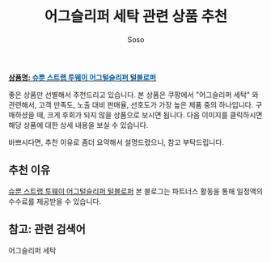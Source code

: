 ﻿---
layout: post
title:  "어그슬리퍼 세탁 관련 상품 추천"
author: Soso
categories: [ 패션잡화 ]
tags: [어그슬리퍼 세탁]
image: https://ads-partners.coupang.com/image1/d-CxW6GZmGWPtzhXd_r_19ui2U9eNakzr2R4xMnpO3qHa8CF5NHu5-dEsCXptzvYNPDjEv146wBWTBn3QwrQ61mrBv4TpzLeBubCFMRaEo4T3xWYFMJjXfAfzSH2QAY8xxkNSf0Zqpta5nKar-xF337fmQZ4mBahAzcLV1HPBB_sUpLGmtuhDlI4vrDrqXfe_G9fU-hCfOizDoIdee0juBmrMfdzoeQeEvL1HimTWLUxjCti_6z4OUPbkWMvMId1OTFPY0YidzdpFbh3jcxRrYn_y2y4nWhirVmcu65AsPk= 
description: "쿠팡에서 어그슬리퍼 세탁 관련 상품으로 가장 고객 선호도가 높은 제품 중 하나입니다."
---

<a href="https://link.coupang.com/re/AFFSDP?lptag=AF5673682&pageKey=7033399800&itemId=17365453229&vendorItemId=84535369941&traceid=V0-153-cbe6387ac8e40b2c&requestid=20231115182252284210029428&token=31850C%7CMIXED"><b>상품명: <font color='#01579B'>슈뿐 스트랩 투웨이 어그털슬리퍼 털블로퍼</font></b></a>

좋은 상품만 선별해서 추천드리고 있습니다.
본 상품은 쿠팡에서 "어그슬리퍼 세탁" 와 관련해서, 고객 만족도, 노출 대비 판매율, 선호도가 가장 높은 제품 중의 하나입니다.
구매하셨을 때, 크게 후회가 되지 않을 상품으로 보시면 됩니다. 
다음 이미지를 클릭하시면 해당 상품에 대한 상세 내용을 보실 수 있습니다.

바쁘시다면, 추천 이유로 좀더 요약해서 설명드렸으니, 참고 부탁드립니다.

## 추천 이유 

<a href="https://link.coupang.com/re/AFFSDP?lptag=AF5673682&pageKey=7033399800&itemId=17365453229&vendorItemId=84535369941&traceid=V0-153-cbe6387ac8e40b2c&requestid=20231115182252284210029428&token=31850C%7CMIXED">슈뿐 스트랩 투웨이 어그털슬리퍼 털블로퍼</a>
본 블로그는 파트너스 활동을 통해 일정액의 수수료를 제공받을 수 있습니다.

## 참고: 관련 검색어    
어그슬리퍼 세탁